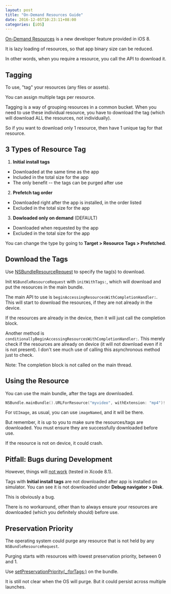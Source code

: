 ```yaml
---
layout: post
title: "On-Demand Resources Guide"
date: 2016-12-05T10:23:11+08:00
categories: [iOS]
---
```


[On-Demand Resources](https://developer.apple.com/library/content/documentation/FileManagement/Conceptual/On_Demand_Resources_Guide/Tagging.html) is a new developer feature provided in iOS 8.

It is lazy loading of resources, so that app binary size can be reduced.

In other words, when you require a resource, you call the API to download it.


## Tagging

To use, "tag" your resources (any files or assets).

You can assign multiple tags per resource.

Tagging is a way of grouping resources in a common bucket. When you need to use these individual resource, you have to download the tag (which will download ALL the resources, not individually).

So if you want to download only 1 resource, then have 1 unique tag for that resource.


## 3 Types of Resource Tag

1. **Initial install tags** 
  - Downloaded at the same time as the app
  - Included in the total size for the app
  - The only benefit -- the tags can be purged after use

2. **Prefetch tag order**
  - Downloaded right after the app is installed, in the order listed
  - Excluded in the total size for the app

3. **Dowloaded only on demand** (DEFAULT)
  - Downloaded when requested by the app
  - Excluded in the total size for the app

You can change the type by going to **Target > Resource Tags > Prefetched**.


## Download the Tags

Use [NSBundleResourceRequest](https://developer.apple.com/reference/foundation/nsbundleresourcerequest) to specify the tag(s) to download.

Init `NSBundleResourceRequest` with `initWithTags:`, which will download and put the resources in the main bundle. 

The main API to use is `beginAccessingResourcesWithCompletionHandler:`. This will start to download the resources, if they are not already in the device. 

If the resources are already in the device, then it will just call the completion block.

Another method is `conditionallyBeginAccessingResourcesWithCompletionHandler:`. This merely check if the resources are already on device (it will not download even if it is not present). I don't see much use of calling this asynchronous method just to check.

Note: The completion block is not called on the main thread. 


## Using the Resource

You can use the main bundle, after the tags are downloaded.

```swift
NSBundle.mainBundle().URLForResource("myvideo", withExtension: "mp4")!
```

For `UIImage`, as usual, you can use `imageNamed`, and it will be there.

But remember, it is up to you to make sure the resources/tags are downloaded. You must ensure they are successfully downloaded before use.

If the resource is not on device, it could crash. 


## Pitfall: Bugs during Development

However, things will [not work](http://stackoverflow.com/q/39870159/242682) (tested in Xcode 8.1).

Tags with **Initial install tags** are not downloaded after app is installed on simulator. You can see it is not downloaded under **Debug navigator > Disk**.

This is obviously a bug.

There is no workaround, other than to always ensure your resources are downloaded (which you definitely should) before use.


## Preservation Priority

The operating system could purge any resource that is not held by any `NSBundleResourceRequest`.

Purging starts with resources with lowest preservation priority, between 0 and 1.

Use [setPreservationPriority(_:forTags:)](https://developer.apple.com/reference/foundation/bundle/1614845-setpreservationpriority) on the bundle.

It is still not clear when the OS will purge. But it could persist across multiple launches. 